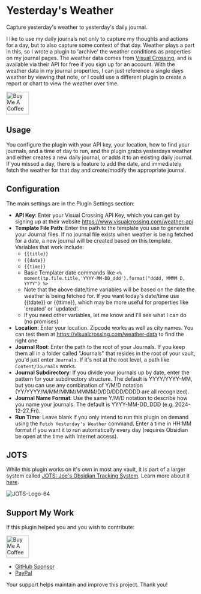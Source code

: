 # Yesterday's Weather

Capture yesterday's weather to yesterday's daily journal.

I like to use my daily journals not only to capture my thoughts and actions for a day, but to also capture some context of that day. Weather plays a part in this, so I wrote a plugin to 'archive' the weather conditions as properties on my journal pages. The weather data comes from [Visual Crossing](https://www.visualcrossing.com/weather-api), and is available via their API for free if you sign up for an account. With the weather data in my journal properties, I can just reference a single days weather by viewing that note, or I could use a different plugin to create a report or chart to view the weather over time.

<a href="https://www.buymeacoffee.com/jpfieber" target="_blank"><img src="https://cdn.buymeacoffee.com/buttons/v2/default-yellow.png" alt="Buy Me A Coffee" height="60"></a>

## Usage

You configure the plugin with your API key, your location, how to find your journals, and a time of day to run, and the plugin grabs yesterdays weather and either creates a new daily journal, or adds it to an existing daily journal.  If you missed a day, there is a feature to add the date, and immediately fetch the weather for that day and create/modify the appropriate journal.

## Configuration

The main settings are in the Plugin Settings section:
- **API Key**:  Enter your Visual Crossing API Key, which you can get by signing up at their website https://www.visualcrossing.com/weather-api
- **Template File Path**:  Enter the path to the template you use to generate your Journal files. If no journal file exists when weather is being fetched for a date, a new journal will be created based on this template. Variables that work include:
    - `{{title}}`
    - `{{date}}`
    - `{{time}}`
    - Basic Templater date commands like `<% moment(tp.file.title,'YYYY-MM-DD_ddd').format("dddd, MMMM D, YYYY") %>`
    - Note that the above date/time variables will be based on the date the weather is being fetched for.  If you want today's date/time use {{tdate}} or {{ttime}}, which may be more useful for properties like 'created' or 'updated'.
    - If you need other variables, let me know and I'll see what I can do (no promises)
- **Location**:  Enter your location. Zipcode works as well as city names. You can test them at https://visualcrossing.com/weather-data to find the right one
- **Journal Root**:  Enter the path to the root of your Journals. If you keep them all in a folder called "Journals" that resides in the root of your vault, you'd just enter `Journals`. If it's not at the root level, a path like `Content/Journals` works.
- **Journal Subdirectory**:  If you divide your journals up by date, enter the pattern for your subdirectory structure. The default is YYYY/YYYY-MM, but you can use any combination of Y/M/D notation (YY/YYYY/M/MM/MMM/MMMM/D/DD/DDD/DDDD are all recognized).
- **Journal Name Format**:  Use the same Y/M/D notation to describe how you name your journals. The default is YYYY-MM-DD_DDD (e.g. 2024-12-27_Fri).
- **Run Time**:  Leave blank if you only intend to run this plugin on demand using the `Fetch Yesterday's Weather` command. Enter a time in HH:MM format if you want it to run automatically every day (requires Obsidian be open at the time with Internet access).

## JOTS

While this plugin works on it's own in most any vault, it is part of a larger system called <a href="https://jots.life">JOTS: Joe's Obsidian Tracking System</a>. Learn more about it <a href="https://jots.life">here</a>.

![JOTS-Logo-64](https://github.com/user-attachments/assets/e29ba5d7-8bdd-4cd9-8336-5fa35b7b593e)

## Support My Work

If this plugin helped you and you wish to contribute:

<a href="https://www.buymeacoffee.com/jpfieber" target="_blank"><img src="https://cdn.buymeacoffee.com/buttons/v2/default-yellow.png" alt="Buy Me A Coffee" height="60"></a>

- <a href="https://github.com/sponsors/jpfieber">GitHub Sponsor</a>
- <a href="https://www.paypal.com/paypalme/jpfieber">PayPal</a>

Your support helps maintain and improve this project. Thank you!
